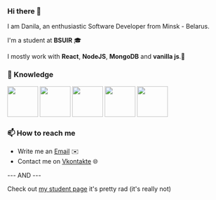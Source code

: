 ### Hi there 👋
I am Danila, an enthusiastic Software Developer from Minsk - Belarus.

I'm a student at **BSUIR** 🎓

I mostly work with **React**, **NodeJS**, **MongoDB** and **vanilla js**.🍦

### 📖 Knowledge

<div>
  <img src="https://nodejs.org/static/images/logos/nodejs-new-pantone-black.svg" height="70"></img>
  <img src="https://upload.wikimedia.org/wikipedia/commons/thumb/a/a7/React-icon.svg/1024px-React-icon.svg.png" height="70"></img>
  <img src="https://infinapps.com/wp-content/uploads/2018/10/mongodb-logo.png" height="70"></img>
  <img src="https://duckduckgo.com/i/39ece087.png" height="70"></img>
  <img src="https://cdn.freebiesupply.com/logos/large/2x/unity-69-logo-black-and-white.png" height="70"></img>
</div>
    

### 📫 How to reach me

- Write me an [Email](mailto:sizykhdanila@gmail.com) ✉️
- Contact me on [Vkontakte](https://vk.com/danissimoe) 🌐

--- AND --- 

Check out [my student page](https://iis.bsuir.by/profile/5653) it's pretty rad (it's really not)

<!--
**MoophHD/MoophHD** is a ✨ _special_ ✨ repository because its `README.md` (this file) appears on your GitHub profile.

Here are some ideas to get you started:

- 🔭 I’m currently working on ...
- 🌱 I’m currently learning ...
- 👯 I’m looking to collaborate on ...
- 🤔 I’m looking for help with ...
- 💬 Ask me about ...
- 📫 How to reach me: ...
- 😄 Pronouns: ...
- ⚡ Fun fact: ...
-->
